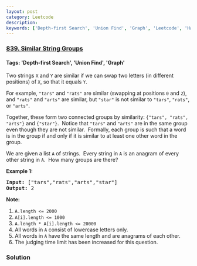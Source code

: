 ```yaml
---
layout: post
category: Leetcode
description: 
keywords: ['Depth-first Search', 'Union Find', 'Graph', 'Leetcode', 'Hard']
---
```

### [839. Similar String Groups](https://leetcode.com/problems/similar-string-groups)

#### Tags: 'Depth-first Search', 'Union Find', 'Graph'

<div class="content__u3I1 question-content__JfgR"><div><p>Two strings <code>X</code> and <code>Y</code> are similar if we can swap two letters (in different positions) of <code>X</code>, so that it equals <code>Y</code>.</p>
<p>For example, <code>"tars"</code> and <code>"rats"</code> are similar (swapping at positions <code>0</code> and <code>2</code>), and <code>"rats"</code> and <code>"arts"</code> are similar, but <code>"star"</code> is not similar to <code>"tars"</code>, <code>"rats"</code>, or <code>"arts"</code>.</p>
<p>Together, these form two connected groups by similarity: <code>{"tars", "rats", "arts"}</code> and <code>{"star"}</code>.  Notice that <code>"tars"</code> and <code>"arts"</code> are in the same group even though they are not similar.  Formally, each group is such that a word is in the group if and only if it is similar to at least one other word in the group.</p>
<p>We are given a list <code>A</code> of strings.  Every string in <code>A</code> is an anagram of every other string in <code>A</code>.  How many groups are there?</p>
<p><strong>Example 1:</strong></p>
<pre><strong>Input: </strong>["tars","rats","arts","star"]
<strong>Output: </strong>2</pre>
<p><strong>Note:</strong></p>
<ol>
<li><code>A.length &lt;= 2000</code></li>
<li><code>A[i].length &lt;= 1000</code></li>
<li><code>A.length * A[i].length &lt;= 20000</code></li>
<li>All words in <code>A</code> consist of lowercase letters only.</li>
<li>All words in <code>A</code> have the same length and are anagrams of each other.</li>
<li>The judging time limit has been increased for this question.</li>
</ol>
</div></div>

### Solution
